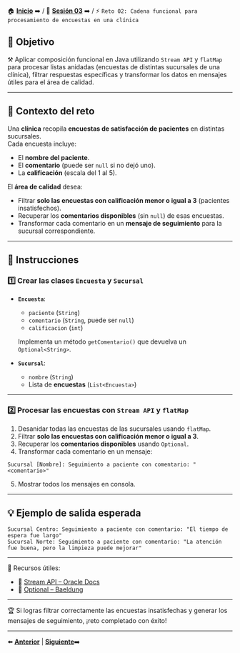 🏠 [**Inicio**](../../Readme.md) ➡️ / 📖 [**Sesión 03**](../Readme.md) ➡️ / ⚡ `Reto 02: Cadena funcional para procesamiento de encuestas en una clínica`

## 🎯 Objetivo

⚒️ Aplicar composición funcional en Java utilizando `Stream API` y `flatMap` para procesar listas anidadas (encuestas de distintas sucursales de una clínica), filtrar respuestas específicas y transformar los datos en mensajes útiles para el área de calidad.

---

## 🧠 Contexto del reto

Una **clínica** recopila **encuestas de satisfacción de pacientes** en distintas sucursales.  
Cada encuesta incluye:

- El **nombre del paciente**.  
- El **comentario** (puede ser `null` si no dejó uno).  
- La **calificación** (escala del 1 al 5).

El **área de calidad** desea:

- Filtrar **solo las encuestas con calificación menor o igual a 3** (pacientes insatisfechos).  
- Recuperar los **comentarios disponibles** (sin `null`) de esas encuestas.  
- Transformar cada comentario en un **mensaje de seguimiento** para la sucursal correspondiente.

---

## 📝 Instrucciones

### 1️⃣ Crear las clases `Encuesta` y `Sucursal`

- **`Encuesta`**:
  - `paciente` (`String`)
  - `comentario` (`String`, puede ser `null`)
  - `calificacion` (`int`)

  Implementa un método `getComentario()` que devuelva un `Optional<String>`.

- **`Sucursal`**:
  - `nombre` (`String`)
  - Lista de **encuestas** (`List<Encuesta>`)

---

### 2️⃣ Procesar las encuestas con `Stream API` y `flatMap`

1. Desanidar todas las encuestas de las sucursales usando `flatMap`.  
2. Filtrar **solo las encuestas con calificación menor o igual a 3**.  
3. Recuperar los **comentarios disponibles** usando `Optional`.  
4. Transformar cada comentario en un mensaje:

```
Sucursal [Nombre]: Seguimiento a paciente con comentario: "<comentario>"
```

5. Mostrar todos los mensajes en consola.

---

## 💡 Ejemplo de salida esperada

```
Sucursal Centro: Seguimiento a paciente con comentario: "El tiempo de espera fue largo"
Sucursal Norte: Seguimiento a paciente con comentario: "La atención fue buena, pero la limpieza puede mejorar"
```

---

📘 Recursos útiles:

- 🔗 [Stream API – Oracle Docs](https://docs.oracle.com/javase/8/docs/api/java/util/stream/package-summary.html)  
- 🔗 [Optional – Baeldung](https://www.baeldung.com/java-optional)

---

🏆 Si logras filtrar correctamente las encuestas insatisfechas y generar los mensajes de seguimiento, ¡reto completado con éxito!

---

⬅️ [**Anterior**](../Ejemplo-03/Readme.md) | [**Siguiente**](../../Sesion-04/Readme.md)➡️  